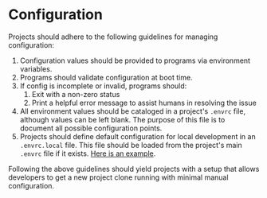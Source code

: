 # Configuration

Projects should adhere to the following guidelines for managing configuration:

1. Configuration values should be provided to programs via environment variables.
2. Programs should validate configuration at boot time.
3. If config is incomplete or invalid, programs should:
   1. Exit with a non-zero status
   2. Print a helpful error message to assist humans in resolving the issue
4. All environment values should be cataloged in a project's `.envrc` file, although values can be left blank. The purpose of this file is to document all possible configuration points.
5. Projects should define default configuration for local development in an `.envrc.local` file. This file should be loaded from the project's main `.envrc` file if it exists. [Here is an example](https://github.com/CMSgov/easi-app/blob/master/.envrc#L77-L80).

Following the above guidelines should yield projects with a setup that allows developers to get a new project clone running with minimal manual configuration.
